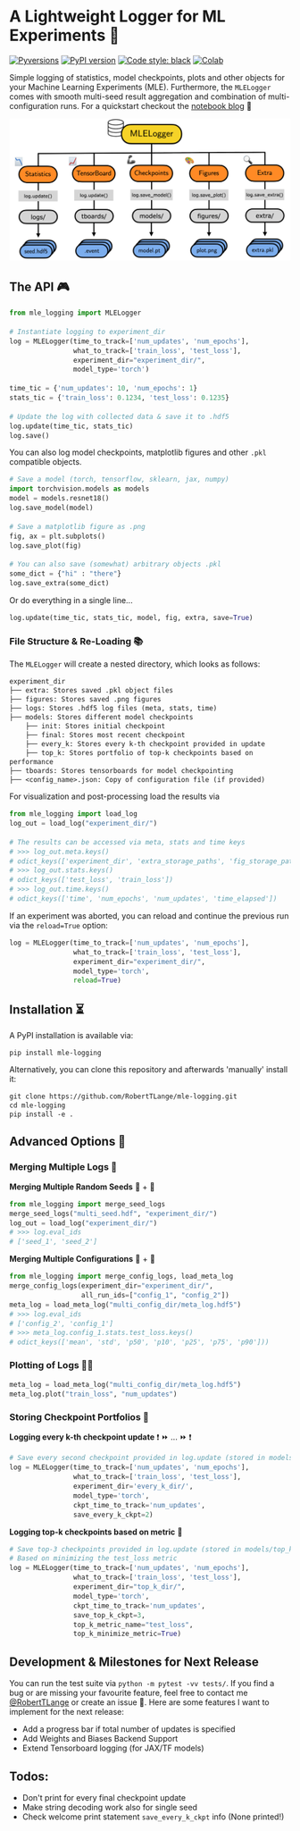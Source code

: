 # A Lightweight Logger for ML Experiments 📖
[![Pyversions](https://img.shields.io/pypi/pyversions/mle-logging.svg?style=flat-square)](https://pypi.python.org/pypi/mle-logging)
[![PyPI version](https://badge.fury.io/py/mle-logging.svg)](https://badge.fury.io/py/mle-logging)
[![Code style: black](https://img.shields.io/badge/code%20style-black-000000.svg)](https://github.com/psf/black)
[![Colab](https://colab.research.google.com/assets/colab-badge.svg)](https://colab.research.google.com/github/RobertTLange/mle-logging/blob/main/examples/getting_started.ipynb)

Simple logging of statistics, model checkpoints, plots and other objects for your Machine Learning Experiments (MLE). Furthermore, the `MLELogger` comes with smooth multi-seed result aggregation and combination of multi-configuration runs. For a quickstart checkout the [notebook blog](https://github.com/RobertTLange/mle-logging/blob/main/examples/getting_started.ipynb) 🚀

![](https://github.com/RobertTLange/mle-logging/blob/main/docs/mle_logger_structure.png?raw=true)

## The API 🎮

```python
from mle_logging import MLELogger

# Instantiate logging to experiment_dir
log = MLELogger(time_to_track=['num_updates', 'num_epochs'],
                what_to_track=['train_loss', 'test_loss'],
                experiment_dir="experiment_dir/",
                model_type='torch')

time_tic = {'num_updates': 10, 'num_epochs': 1}
stats_tic = {'train_loss': 0.1234, 'test_loss': 0.1235}

# Update the log with collected data & save it to .hdf5
log.update(time_tic, stats_tic)
log.save()
```

You can also log model checkpoints, matplotlib figures and other `.pkl` compatible objects.

```python
# Save a model (torch, tensorflow, sklearn, jax, numpy)
import torchvision.models as models
model = models.resnet18()
log.save_model(model)

# Save a matplotlib figure as .png
fig, ax = plt.subplots()
log.save_plot(fig)

# You can also save (somewhat) arbitrary objects .pkl
some_dict = {"hi" : "there"}
log.save_extra(some_dict)
```


Or do everything in a single line...
```python
log.update(time_tic, stats_tic, model, fig, extra, save=True)
```

### File Structure & Re-Loading 📚

The `MLELogger` will create a nested directory, which looks as follows:

```
experiment_dir
├── extra: Stores saved .pkl object files
├── figures: Stores saved .png figures
├── logs: Stores .hdf5 log files (meta, stats, time)
├── models: Stores different model checkpoints
    ├── init: Stores initial checkpoint
    ├── final: Stores most recent checkpoint
    ├── every_k: Stores every k-th checkpoint provided in update
    ├── top_k: Stores portfolio of top-k checkpoints based on performance
├── tboards: Stores tensorboards for model checkpointing
├── <config_name>.json: Copy of configuration file (if provided)
```

For visualization and post-processing load the results via
```python
from mle_logging import load_log
log_out = load_log("experiment_dir/")

# The results can be accessed via meta, stats and time keys
# >>> log_out.meta.keys()
# odict_keys(['experiment_dir', 'extra_storage_paths', 'fig_storage_paths', 'log_paths', 'model_ckpt', 'model_type'])
# >>> log_out.stats.keys()
# odict_keys(['test_loss', 'train_loss'])
# >>> log_out.time.keys()
# odict_keys(['time', 'num_epochs', 'num_updates', 'time_elapsed'])
```

If an experiment was aborted, you can reload and continue the previous run via the `reload=True` option:

```python
log = MLELogger(time_to_track=['num_updates', 'num_epochs'],
                what_to_track=['train_loss', 'test_loss'],
                experiment_dir="experiment_dir/",
                model_type='torch',
                reload=True)
```

## Installation ⏳

A PyPI installation is available via:

```
pip install mle-logging
```

Alternatively, you can clone this repository and afterwards 'manually' install it:

```
git clone https://github.com/RobertTLange/mle-logging.git
cd mle-logging
pip install -e .
```


## Advanced Options 🚴

### Merging Multiple Logs 👫

**Merging Multiple Random Seeds** 🌱 + 🌱

```python
from mle_logging import merge_seed_logs
merge_seed_logs("multi_seed.hdf", "experiment_dir/")
log_out = load_log("experiment_dir/")
# >>> log.eval_ids
# ['seed_1', 'seed_2']
```

**Merging Multiple Configurations** 🔖 + 🔖

```python
from mle_logging import merge_config_logs, load_meta_log
merge_config_logs(experiment_dir="experiment_dir/",
                  all_run_ids=["config_1", "config_2"])
meta_log = load_meta_log("multi_config_dir/meta_log.hdf5")
# >>> log.eval_ids
# ['config_2', 'config_1']
# >>> meta_log.config_1.stats.test_loss.keys()
# odict_keys(['mean', 'std', 'p50', 'p10', 'p25', 'p75', 'p90']))
```


### Plotting of Logs 🧑‍🎨

```python
meta_log = load_meta_log("multi_config_dir/meta_log.hdf5")
meta_log.plot("train_loss", "num_updates")
```

### Storing Checkpoint Portfolios 📂

**Logging every k-th checkpoint update** ❗ ⏩ ... ⏩ ❗

```python
# Save every second checkpoint provided in log.update (stored in models/every_k)
log = MLELogger(time_to_track=['num_updates', 'num_epochs'],
                what_to_track=['train_loss', 'test_loss'],
                experiment_dir='every_k_dir/',
                model_type='torch',
                ckpt_time_to_track='num_updates',
                save_every_k_ckpt=2)
```

**Logging top-k checkpoints based on metric** 🔱

```python
# Save top-3 checkpoints provided in log.update (stored in models/top_k)
# Based on minimizing the test_loss metric
log = MLELogger(time_to_track=['num_updates', 'num_epochs'],
                what_to_track=['train_loss', 'test_loss'],
                experiment_dir="top_k_dir/",
                model_type='torch',
                ckpt_time_to_track='num_updates',
                save_top_k_ckpt=3,
                top_k_metric_name="test_loss",
                top_k_minimize_metric=True)
```

## Development & Milestones for Next Release

You can run the test suite via `python -m pytest -vv tests/`. If you find a bug or are missing your favourite feature, feel free to contact me [@RobertTLange](https://twitter.com/RobertTLange) or create an issue :hugs:. Here are some features I want to implement for the next release:
- Add a progress bar if total number of updates is specified
- Add Weights and Biases Backend Support
- Extend Tensorboard logging (for JAX/TF models)

## Todos:

- Don't print for every final checkpoint update
- Make string decoding work also for single seed
- Check welcome print statement `save_every_k_ckpt` info (None printed!)
